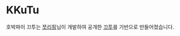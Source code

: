 # KKuTu
호박파이 끄투는 [쪼리핑](https://blog.naver.com/dosel1005)님이 개발하여 공개한
[끄투](https://github.com/JJoriping/KKuTu)를 기반으로 만들어졌습니다.
